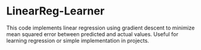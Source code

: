 # LinearReg-Learner
This code implements linear regression using gradient descent to minimize mean squared error between predicted and actual values. Useful for learning regression or simple implementation in projects.
